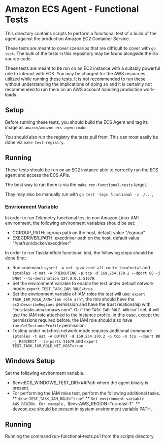 # Amazon ECS Agent - Functional Tests

This directory contains scripts to perform a functional test of a build of the
agent against the production Amazon EC2 Container Service.

These tests are meant to cover scenarios that are difficult to cover with `go test`.
The bulk of the tests in this repository may be found alongside the Go source
code.

These tests are meant to be run on an EC2 instance with a suitably powerful
role to interact with ECS.
You may be charged for the AWS resources utilized while running these tests.
It is not recommended to run these without understanding the implications of
doing so and it is certainly not recommended to run them on an AWS account
handling production work-loads.

## Setup

Before running these tests, you should build the ECS Agent and tag its image as
`amazon/amazon-ecs-agent:make`.

You should also run the registry the tests pull from. This can most easily be done via `make test-registry`.

## Running

These tests should be run on an EC2 instance able to correctly run the ECS
agent and access the ECS APIs.

The best way to run them is via the `make run-functional-tests` target.

Thay may also be manually run with `go test -tags functional -v ./...`,

### Envrionment Variable
In order to run Telemetry functional test in non Amazon Linux AMI environment,
the following environment variables should be set:
  * CGROUP_PATH: cgroup path on the host, default value "/cgroup"
  * EXECDRIVER_PATH: execdriver path on the host, default value "/var/run/docker/execdriver"

In order to run TaskIamRole functional test, the following steps should be done first:
  * Run command: `sysctl -w net.ipv4.conf.all.route_localnet=1` and
    `iptables -t nat -A PREROUTING -p tcp -d 169.254.170.2 --dport 80 -j DNAT --to-destination 127.0.0.1:51679`.
  * Set the environment variable to enable the test under default network mode: `export TEST_TASK_IAM_ROLE=true`.
  * Set the envrionment variable of IAM roles the test will use: `export TASK_IAM_ROLE_ARN="iam role arn"`,
  the role should have the `ec2:DescribeRegions` permission and have the trust relationship with "ecs-tasks.amazonaws.com".
  Or if the `TASK_IAM_ROLE_ARN` isn't set, it will use the IAM role attached to the instance profile. In this case,
  except the permissions required before, the IAM role should also have `iam:GetInstanceProfile` permission.
  * Testing under net=host network mode requires additional command:
    `iptables -t nat -A OUTPUT -d 169.254.170.2 -p tcp -m tcp --dport 80 -j REDIRECT --to-ports 51679` and
    `export TEST_TASK_IAM_ROLE_NET_HOST=true`

## Windows Setup

Set the following environment variable.
  * $env:ECS_WINDOWS_TEST_DIR=##Path where the agent binary is present.
  * For performing the IAM roles test, perform the following additional tasks.
    ** `$env:TEST_TASK_IAM_ROLE="true"`
    ** `Set environment variable AWS_REGION. For example, `$env:AWS_REGION="us-east-1"`
    ** devcon.exe should be present in system environment variable PATH.    

## Running

Running the command run-functional-tests.ps1 from the scripts directory
